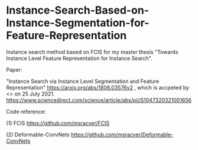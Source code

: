 # Instance-Search-Based-on-Instance-Segmentation-for-Feature-Representation
Instance search method based on FCIS for my master thesis "Towards Instance Level Feature Representation for Instance Search".

Paper:

"Instance Search via Instance Level Segmentation and Feature Representation" https://arxiv.org/abs/1806.03576v2 , which is accpeted by <<Journal of Visual Communication and Image Representation>> on 25 July 2021. https://www.sciencedirect.com/science/article/abs/pii/S1047320321001656


Code reference:

(1) FCIS https://github.com/msracver/FCIS

(2) Deformable-ConvNets https://github.com/msracver/Deformable-ConvNets
